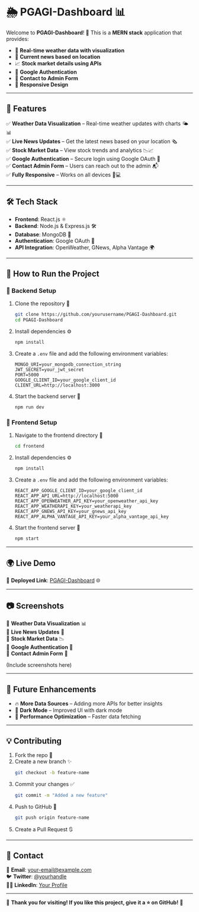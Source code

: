 # 🌦️ PGAGI-Dashboard 📊

Welcome to **PGAGI-Dashboard**! 🚀 This is a **MERN stack** application that provides:
- 📍 **Real-time weather data with visualization**
- 📰 **Current news based on location**
- 📈 **Stock market details using APIs**
- 🔐 **Google Authentication**
- 📩 **Contact to Admin Form**
- 📱 **Responsive Design**

---

## 🚀 Features
✅ **Weather Data Visualization** – Real-time weather updates with charts 🌤️📊  
✅ **Live News Updates** – Get the latest news based on your location 🗞️  
✅ **Stock Market Data** – View stock trends and analytics 📉📈  
✅ **Google Authentication** – Secure login using Google OAuth 🔑  
✅ **Contact Admin Form** – Users can reach out to the admin 📬  
✅ **Fully Responsive** – Works on all devices 📱💻  

---

## 🛠️ Tech Stack
- **Frontend**: React.js ⚛️
- **Backend**: Node.js & Express.js 🛠️
- **Database**: MongoDB 🍃
- **Authentication**: Google OAuth 🔐
- **API Integration**: OpenWeather, GNews, Alpha Vantage 🌍

---

## 🎯 How to Run the Project

### 🔹 Backend Setup
1. Clone the repository 📂
   ```sh
   git clone https://github.com/yourusername/PGAGI-Dashboard.git
   cd PGAGI-Dashboard
   ```
2. Install dependencies ⚙️
   ```sh
   npm install
   ```
3. Create a `.env` file and add the following environment variables:
   ```env
   MONGO_URI=your_mongodb_connection_string
   JWT_SECRET=your_jwt_secret
   PORT=5000
   GOOGLE_CLIENT_ID=your_google_client_id
   CLIENT_URL=http://localhost:3000
   ```
4. Start the backend server 🚀
   ```sh
   npm run dev
   ```

### 🔹 Frontend Setup
1. Navigate to the frontend directory 📂
   ```sh
   cd frontend
   ```
2. Install dependencies ⚙️
   ```sh
   npm install
   ```
3. Create a `.env` file and add the following environment variables:
   ```env
   REACT_APP_GOOGLE_CLIENT_ID=your_google_client_id
   REACT_APP_API_URL=http://localhost:5000
   REACT_APP_OPENWEATHER_API_KEY=your_openweather_api_key
   REACT_APP_WEATHERAPI_KEY=your_weatherapi_key
   REACT_APP_GNEWS_API_KEY=your_gnews_api_key
   REACT_APP_ALPHA_VANTAGE_API_KEY=your_alpha_vantage_api_key
   ```
4. Start the frontend server 🚀
   ```sh
   npm start
   ```

---

## 🌍 Live Demo
🔗 **Deployed Link**: [PGAGI-Dashboard](https://pgagi-frontend.onrender.com) 🌐

---

## 📷 Screenshots
📌 **Weather Data Visualization** 📊  
📌 **Live News Updates** 📰  
📌 **Stock Market Data** 📉  
📌 **Google Authentication** 🔑  
📌 **Contact Admin Form** 📩  

(Include screenshots here)

---

## 📝 Future Enhancements
- 🔥 **More Data Sources** – Adding more APIs for better insights
- 🎨 **Dark Mode** – Improved UI with dark mode
- 🚀 **Performance Optimization** – Faster data fetching

---

## 💡 Contributing
1. Fork the repo 🍴
2. Create a new branch ✨
   ```sh
   git checkout -b feature-name
   ```
3. Commit your changes ✅
   ```sh
   git commit -m "Added a new feature"
   ```
4. Push to GitHub 🚀
   ```sh
   git push origin feature-name
   ```
5. Create a Pull Request 🔃

---

## 🤝 Contact
📧 **Email**: your-email@example.com  
🐦 **Twitter**: [@yourhandle](https://twitter.com/yourhandle)  
👨‍💻 **LinkedIn**: [Your Profile](https://linkedin.com/in/yourprofile)  

---

🎉 **Thank you for visiting! If you like this project, give it a ⭐ on GitHub!** 🚀

